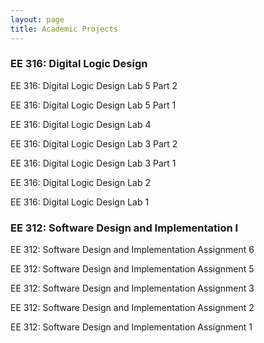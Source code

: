 ```yaml
---
layout: page
title: Academic Projects
---
```


### EE 316: Digital Logic Design

EE 316: Digital Logic Design Lab 5 Part 2

EE 316: Digital Logic Design Lab 5 Part 1

EE 316: Digital Logic Design Lab 4

EE 316: Digital Logic Design Lab 3 Part 2

EE 316: Digital Logic Design Lab 3 Part 1

EE 316: Digital Logic Design Lab 2

EE 316: Digital Logic Design Lab 1

### EE 312: Software Design and Implementation I

EE 312: Software Design and Implementation Assignment 6

EE 312: Software Design and Implementation Assignment 5

EE 312: Software Design and Implementation Assignment 3

EE 312: Software Design and Implementation Assignment 2

EE 312: Software Design and Implementation Assignment 1
